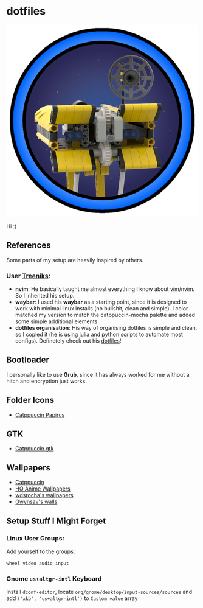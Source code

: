 # dotfiles

![Avatar](./avatars/RobiAvatar.png)

Hi :)

## References

Some parts of my setup are heavily inspired by others.

### User [Treeniks](https://github.com/Treeniks):
- **nvim**: He basically taught me almost everything I know about vim/nvim. So I inherited his setup.
- **waybar**: I used his **waybar** as a starting point, since it is designed to work with minimal linux installs (no bullshit, clean and simple). I color matched my version to match the catppuccin-mocha palette and added some simple additional elements.
- **dotfiles organisation**: His way of organising dotfiles is simple and clean, so I copied it (he is using julia and python scripts to automate most configs). Definetely check out his [dotfiles](https://github.com/Treeniks/dotfiles)!

## Bootloader

I personally like to use **Grub**, since it has always worked for me without a hitch and encryption just works.

## Folder Icons

- [Catppuccin Papirus](https://github.com/catppuccin/papirus-folders)

## GTK

- [Catppuccin gtk](https://github.com/catppuccin/gtk)

## Wallpapers

- [Catppuccin](https://github.com/Gingeh/wallpapers)
- [HQ Anime Wallpapers](https://www.flickr.com/photos/147283717@N03/albums)
- [wdsrocha's wallpapers](https://github.com/wdsrocha/wallpapers)
- [Gwynsav's walls](https://github.com/Gwynsav/walls)

## Setup Stuff I Might Forget

### Linux User Groups:

Add yourself to the groups:
```
wheel video audio input
```

### Gnome `us+altgr-intl` Keyboard

Install `dconf-editor`, locate `org/gnome/desktop/input-sources/sources` and add  `('xkb', 'us+altgr-intl')` to `Custom value` array
